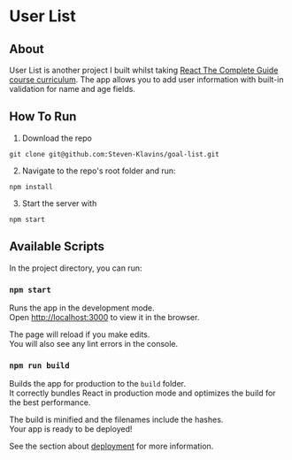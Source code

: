 # User List

## About 

User List is another project I built whilst taking [React The Complete Guide course curriculum](https://www.udemy.com/course/react-the-complete-guide-incl-redux/).
The app allows you to add user information with built-in validation for name and age fields. 

## How To Run

1) Download the repo
```
git clone git@github.com:Steven-Klavins/goal-list.git
```
2) Navigate to the repo's root folder and run:
```
npm install
```
3) Start the server with 
```
npm start
```


## Available Scripts

In the project directory, you can run:

### `npm start`

Runs the app in the development mode.<br />
Open [http://localhost:3000](http://localhost:3000) to view it in the browser.

The page will reload if you make edits.<br />
You will also see any lint errors in the console.


### `npm run build`

Builds the app for production to the `build` folder.<br />
It correctly bundles React in production mode and optimizes the build for the best performance.

The build is minified and the filenames include the hashes.<br />
Your app is ready to be deployed!

See the section about [deployment](https://facebook.github.io/create-react-app/docs/deployment) for more information.